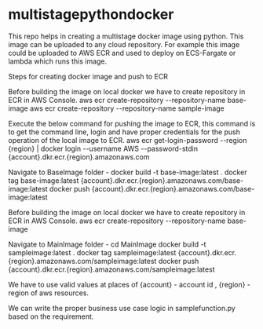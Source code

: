 # multistagepythondocker
This repo helps in creating a multistage docker image using python.
This image can be uploaded to any cloud repository.
For example this image could be uploaded to AWS ECR and used to deploy on ECS-Fargate or lambda which runs this image.

Steps for creating docker image and push to ECR

Before building the image on local docker we have to create repository in ECR in AWS Console. 
aws ecr create-repository --repository-name base-image
aws ecr create-repository --repository-name sample-image

Execute the below command for pushing the image to ECR, this command is to get the command line, login and have proper credentials for the push operation of the local image to ECR.
aws ecr get-login-password --region {region} | docker login --username AWS --password-stdin {account}.dkr.ecr.{region}.amazonaws.com

Navigate to BaseImage folder - 
docker build -t base-image:latest  .
docker tag base-image:latest {account}.dkr.ecr.{region}.amazonaws.com/base-image:latest
docker push {account}.dkr.ecr.{region}.amazonaws.com/base-image:latest

Before building the image on local docker we have to create repository in ECR in AWS Console. 
aws ecr create-repository --repository-name base-image

Navigate to MainImage folder -
cd MainImage
docker build -t sampleimage:latest  .
docker tag sampleimage:latest {account}.dkr.ecr.{region}.amazonaws.com/sampleimage:latest
docker push {account}.dkr.ecr.{region}.amazonaws.com/sampleimage:latest

We have to use valid values at places of {account} - account id , {region} - region of aws resources.

We can write the proper business use case logic in samplefunction.py based on the requirement.
